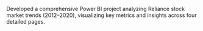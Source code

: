 Developed a comprehensive Power BI project analyzing Reliance stock market trends (2012–2020), visualizing key metrics and insights across four detailed pages.

